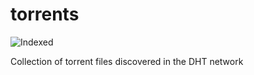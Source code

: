 torrents 
========
![Indexed](https://img.shields.io/badge/indexed-176394-blue)

Collection of torrent files discovered in the DHT network
